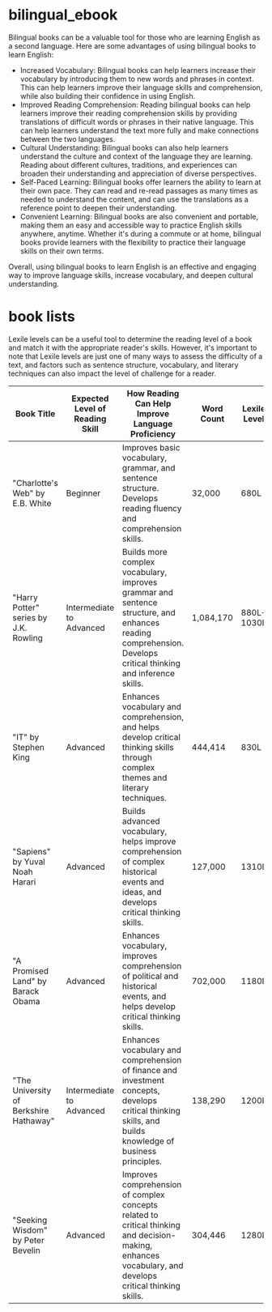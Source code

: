 # bilingual_ebook

Bilingual books can be a valuable tool for those who are learning English as a second language. Here are some advantages of using bilingual books to learn English:

* Increased Vocabulary: Bilingual books can help learners increase their vocabulary by introducing them to new words and phrases in context. This can help learners improve their language skills and comprehension, while also building their confidence in using English.
* Improved Reading Comprehension: Reading bilingual books can help learners improve their reading comprehension skills by providing translations of difficult words or phrases in their native language. This can help learners understand the text more fully and make connections between the two languages.
* Cultural Understanding: Bilingual books can also help learners understand the culture and context of the language they are learning. Reading about different cultures, traditions, and experiences can broaden their understanding and appreciation of diverse perspectives.
* Self-Paced Learning: Bilingual books offer learners the ability to learn at their own pace. They can read and re-read passages as many times as needed to understand the content, and can use the translations as a reference point to deepen their understanding.
* Convenient Learning: Bilingual books are also convenient and portable, making them an easy and accessible way to practice English skills anywhere, anytime. Whether it's during a commute or at home, bilingual books provide learners with the flexibility to practice their language skills on their own terms.

Overall, using bilingual books to learn English is an effective and engaging way to improve language skills, increase vocabulary, and deepen cultural understanding.


# book lists

Lexile levels can be a useful tool to determine the reading level of a book and match it with the appropriate reader's skills. However, it's important to note that Lexile levels are just one of many ways to assess the difficulty of a text, and factors such as sentence structure, vocabulary, and literary techniques can also impact the level of challenge for a reader.

| Book Title | Expected Level of Reading Skill | How Reading Can Help Improve Language Proficiency | Word Count | Lexile Level |
| --- | --- | --- | --- | --- |
| "Charlotte's Web" by E.B. White | Beginner | Improves basic vocabulary, grammar, and sentence structure. Develops reading fluency and comprehension skills. | 32,000 | 680L |
| "Harry Potter" series by J.K. Rowling | Intermediate to Advanced | Builds more complex vocabulary, improves grammar and sentence structure, and enhances reading comprehension. Develops critical thinking and inference skills. | 1,084,170 | 880L-1030L |
| "IT" by Stephen King | Advanced | Enhances vocabulary and comprehension, and helps develop critical thinking skills through complex themes and literary techniques. | 444,414 | 830L |
| "Sapiens" by Yuval Noah Harari | Advanced | Builds advanced vocabulary, helps improve comprehension of complex historical events and ideas, and develops critical thinking skills. | 127,000 | 1310L |
| "A Promised Land" by Barack Obama | Advanced | Enhances vocabulary, improves comprehension of political and historical events, and helps develop critical thinking skills. | 702,000 | 1180L |
| "The University of Berkshire Hathaway" | Intermediate to Advanced | Enhances vocabulary and comprehension of finance and investment concepts, develops critical thinking skills, and builds knowledge of business principles. | 138,290 | 1200L |
| "Seeking Wisdom" by Peter Bevelin | Advanced | Improves comprehension of complex concepts related to critical thinking and decision-making, enhances vocabulary, and develops critical thinking skills. | 304,446 | 1280L |